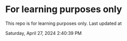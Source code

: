 # For learning purposes only
This repo is for learning purposes only.
Last updated at

Saturday, April 27, 2024 2:40:39 PM

